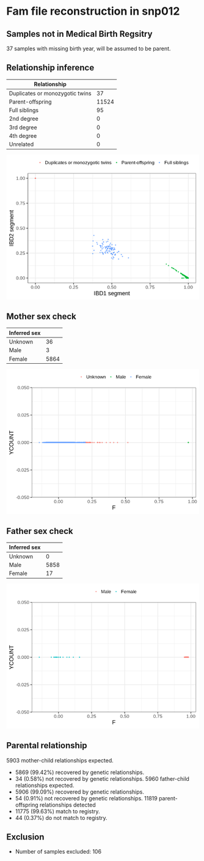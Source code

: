 # Fam file reconstruction in snp012
## Samples not in Medical Birth Regsitry
37 samples with missing birth year, will be assumed to be parent.
## Relationship inference
| Relationship |   |
| ------------ | - |
| Duplicates or monozygotic twins| 37 |
| Parent-offspring| 11524 |
| Full siblings| 95 |
| 2nd degree| 0 |
| 3rd degree| 0 |
| 4th degree| 0 |
| Unrelated| 0 |

![](fam_reconstruction/ibd_plot.png)
## Mother sex check
| Inferred sex |   |
| ------------ | - |
| Unknown | 36 |
| Male | 3 |
| Female | 5864 |

![](fam_reconstruction/mother_sex_plot.png)
## Father sex check
| Inferred sex |   |
| ------------ | - |
| Unknown | 0 |
| Male | 5858 |
| Female | 17 |

![](fam_reconstruction/father_sex_plot.png)
## Parental relationship
5903 mother-child relationships expected.
- 5869 (99.42%) recovered by genetic relationships.
- 34 (0.58%) not recovered by genetic relationships.
5960 father-child relationships expected.
- 5906 (99.09%) recovered by genetic relationships.
- 54 (0.91%) not recovered by genetic relationships.
11819 parent-offspring relationships detected
- 11775 (99.63%) match to registry.
- 44 (0.37%) do not match to registry.
## Exclusion
- Number of samples excluded: 106
